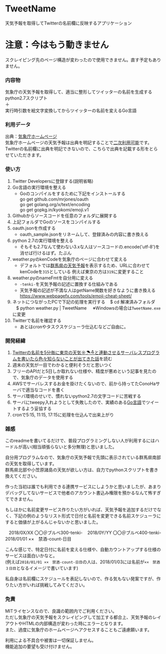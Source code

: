 # TweetName
天気予報を取得してTwitterの名前欄に反映するアプリケーション

# 注意：今はもう動きません

スクレイピング先のページ構造が変わったので使用できません。直す予定もありません。

### 内容物
気象庁の天気予報を取得して、適当に整形してツイッターの名前を生成するpython2.7スクリプト  
＋  
実行時引数を絵文字変換してからツイッターの名前を変えるGo言語  

### 利用データ
出典：[気象庁ホームページ](http://www.jma.go.jp/jma/)  
気象庁ホームページの天気予報は出典を明記することで[二次利用可能](http://www.jma.go.jp/jma/kishou/info/coment.html)です。  
Twitterの名前欄に出典を明記できないので、こちらで出典を記載する形をとらせていただきます。

### 使い方
1. Twitter Developersに登録する(説明省略)
1. Go言語の実行環境を整える
    + Goのコンパイルをするために下記をインストールする  
      go get github.com/mrjones/oauth  
      go get golang.org/x/text/encoding  
      go get gopkg.in/kyokomi/emoji.v1  
1. Githubからソースコードを任意のフォルダに展開する
1. 上記フォルダでGoのソースをコンパイルする
1. oauth.jsonを作成する
    + oauth_sample.jsonをリネームして、登録済みの内容に書き換える
1. python 2.7の実行環境を整える
    + そもそも2.7なんて使わない3.xな人はソースコードの.encode('utf-8')を消せば行けるはず。たぶん
1. weather.pyのkenCodeを気象庁のページに合わせて変える
    + デフォルトでは[群馬県の天気予報](http://www.jma.go.jp/jp/yoho/315.html)を表示するため、URLに合わせてkenCodeを`315`としている
      例えば東京の方は`319`に変更すること
1. weather.pyのnameFmtを自分用に変える
    + `-tenki-`を天気予報の記述に置換する仕組みである
    + 天気予報の記述が不満な人はgetName関数を好きなように書き換える
      https://www.webpagefx.com/tools/emoji-cheat-sheet/
1. ネットにつながったPCで下記の処理を実行する 
    $ cd 解凍済みフォルダ  
    $ python weather.py | TweetName 
     ※Windowsの場合は`TweetName.exe`に変更
1. Twitterで名前を確認する
    + あとはcronやタスクスケジューラ仕込むなどご自由に。

### 開発経緯
1. [Twitterの名前を5分毎に東京の天気☼☂☃と連動させるサーバレスプログラムを書いたら色々知らないことが出てきた話](https://qiita.com/issei_y/items/ab641746be2704db98be)を読む
2. 週末の天気が一目でわかると便利そうだと思いつく
2. フリーのAPIだと5日しか取れない仕様や、精度が悪めという記事を見たので、気象庁のデータを使用する
3. AWSでサーバレスするお金を掛けたくないので、前から持ってたConoHaサーバで適当なコードを書く
4. サーバ環境のせいで、慣れないpython2.7の文字コードに苦戦する
5. サーバにtweepy入れようとして失敗したので、実績のある[Go言語](https://github.com/payaneco/GutenJapAlice)でツイートするよう妥協する
6. cronで5:15, 11:15, 17:15に処理を仕込んで出来上がり

### 雑感
このreadmeを書いてるだけで、普段プログラミングしない人が利用するにはハードルが高い(相当頑張らないと多分無理)と思いました。  
  
自分用プログラムなので、気象庁の天気予報で先頭に表示されている群馬県南部の天気を取得しています。  
群馬県北部や小笠原諸島の天気が欲しい方は、自力でpythonスクリプトを書き換えてください。  
  
作った当初は誰でも利用できる連携サービスにしようかと思いましたが、あまりデバッグしてないサービスで他者のアカウント書込み権限を預かるなんて怖すぎてできません。  
  
もしほかに名前変更サービス作りたい方がいれば、天気予報を追加するだけでなく、下記の例のようなリスト形式で日付と名前を変更できる名前スケジューラにすると価値が上がるんじゃないかと思いました。  
  
    2018/0X/XX 〇〇＠ブルベ300-tenki- 
    2018/0Y/YY 〇〇＠ブルベ400-tenki- 
    2018/01/01 ××　禁酒-count-日目
  
こんな感じで、特定日付に名前を変える仕様や、自動カウントアップする仕様のサービスは面白いかなと。  
(例えば`2018/01/01 ××　禁酒-count-日目`の人は、2018/01/03には名前が`××　禁酒３日目`となるイメージで書いています)  
  
私自身は名前欄にスケジュールを表記しないので、作る気もない発案ですが、作りたい方がいれば挑戦してみてください。

### 免責
MITライセンスなので、良識の範囲内でご利用ください。  
ただし気象庁の天気予報をスクレイピングして加工する都合上、天気予報のレイアウトやHTMLの内部構造が変わった時にエラーとなります。  
また、過度に気象庁のホームページへアクセスすることもご遠慮願います。  
  
利用による不具合や被害は一切保証しません。  
機能追加の要望も受け付けません。
